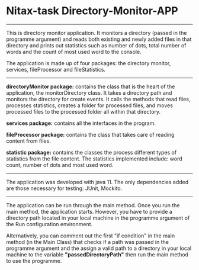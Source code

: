 # Nitax-task Directory-Monitor-APP

****

This is directory monitor application. It monitors a directory (passed in the programme argument) and reads both existing and newly added files in that directory and prints out statistics such as number of dots, total number of words and the count of most used word to the console.

The application is made up of four packages: the directory monitor, services, fileProcessor and fileStatistics.

****

**directoryMonitor package:** contains the class that is the heart of the application, the monitorDirectory class. It takes a directory path and monitors the directory for create events. It calls the methods that read files, processes statistics, creates a folder for processed files, and moves processed files to the processed folder all within that directory. 


**services package:** contains all the interfaces in the program. 


**fileProcessor package:** contains the class that takes care of reading content from files.


**statistic package:** contains the classes the process different types of statistics from the file content. The statistics implemented include: word count, number of dots and most used word.

****
The application was developed with java 11. The only dependencies added are those necessary for testing: JUnit, Mockito.
****
The application can be run through the main method. Once you run the main method, the application starts. However, you have to provide a directory path located in your local machine in the 
programme argument of the Run configuration environment.

Alternatively, you can comment out the first "if condition" in the main method (in the Main Class) that checks if a path was passed in the programme argument
and the assign a valid path to a directory in your local machine to the variable **"passedDirectoryPath"** then run the main method to use the programme.



